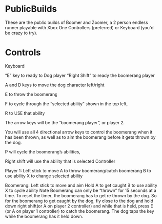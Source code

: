 # PublicBuilds
These are the public builds of Boomer and Zoomer, a 2 person endless runner playable with Xbox One Controllers (preferred) or Keyboard (you'd be crazy to try).


# Controls

Keyboard

“E” key to ready to Dog player
“Right Shift” to ready the boomerang player 


A and D keys to move the dog character left/right

E to throw the boomerang

F to cycle through the “selected ability” shown in the top left,

R to USE that ability


The arrow keys will be the “boomerang player”, or player 2.

You will use all 4 directional arrow keys to control the boomerang when it has been thrown, as well as to aim the boomerang before it gets thrown by the dog.

P will cycle the boomerang’s abilities,

Right shift will use the ability that is selected
Controller

Player 1:
Left stick to move
A to throw boomerang/catch boomerang
B to use ability
X to change selected ability 

Boomerang:
Left stick to move and aim
Hold A to get caught 
B to use ability
X to cycle ability
Note Boomerang can only be “thrown” for 15 seconds at a time. To reset the timer, the boomerang has to get re thrown by the dog. So for the boomerang to get caught by the dog, fly close to the dog and hold down right shift(or A on player 2 controller) and while that is held, press E (or A on player 1 controller) to catch the boomerang. The dog taps the key while the boomerang has it held down.
